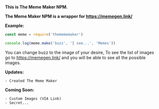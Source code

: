 **This is The Meme Maker NPM.**

**The Meme Maker NPM is a wrapper for https://memegen.link/**

**Example:**
```javascript
const meme = require('themememaker')

console.log(meme.make('buzz', 'I see...', 'Memes'))
```

You can change buzz to the image of your desire, To see the list of images go to
https://memegen.link/ and you will be able to see all the possible images.

**Updates:**
```
- Created The Meme Maker
```

**Coming Soon:**
```
- Custom Images (VIA Link)
- Secret...
```
